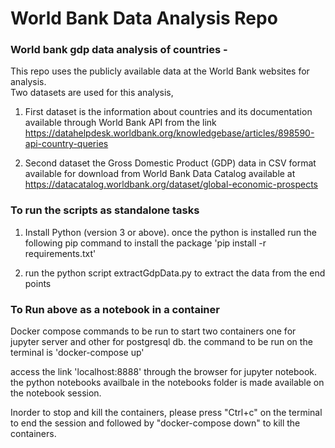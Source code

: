 # World Bank Data Analysis Repo
### World bank gdp data analysis of countries - 
This repo uses the publicly available data at the World Bank websites for analysis.  
Two datasets are used for this analysis,

1. First dataset is the information about countries and its documentation available through 
World Bank API from the link
 https://datahelpdesk.worldbank.org/knowledgebase/articles/898590-api-country-queries

2. Second dataset the Gross Domestic Product (GDP) data in CSV format available for download 
from World Bank Data Catalog available at 
https://datacatalog.worldbank.org/dataset/global-economic-prospects

### To run the scripts as standalone tasks

1. Install Python (version 3 or above). once the python is installed run the following pip command to 
install the package 'pip install -r requirements.txt'

2. run the python script extractGdpData.py to extract the data from the end points 




### To Run above as a notebook in a container 
Docker compose commands to be run to start two containers one for jupyter server and other for postgresql db. 
the command to be run on the terminal is  'docker-compose up'

access the link 'localhost:8888' through the browser for jupyter notebook. 
the python notebooks availbale in the notebooks folder is made available on the notebook session. 

Inorder to stop and kill the containers, please press "Ctrl+c" on the terminal to end the session 
and followed by "docker-compose down" to kill the containers. 